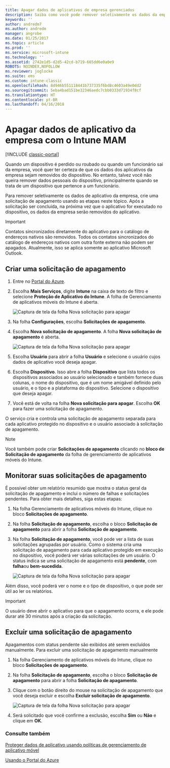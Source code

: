 ```yaml
---
title: Apagar dados de aplicativos de empresa gerenciados
description: Saiba como você pode remover seletivamente os dados da empresa de dispositivos remotamente.
keywords: ''
author: andredm7
ms.author: andredm
manager: angrobe
ms.date: 01/25/2017
ms.topic: article
ms.prod: ''
ms.service: microsoft-intune
ms.technology: ''
ms.assetid: 2742e1d5-d2d5-42cd-b719-665dd6e0a0e9
ROBOTS: NOINDEX,NOFOLLOW
ms.reviewer: joglocke
ms.suite: ems
ms.custom: intune-classic
ms.openlocfilehash: 8d946b551118441b737335f6bd8c4603a49e0dd2
ms.sourcegitcommit: 5eba4bad151be32346aedc7cbb0333d71934f8cf
ms.translationtype: HT
ms.contentlocale: pt-BR
ms.lasthandoff: 04/16/2018
---
```

# <a name="wipe-company-app-data-with-intune-mam"></a>Apagar dados de aplicativo da empresa com o Intune MAM

[!INCLUDE [classic-portal](../includes/classic-portal.md)]

Quando um dispositivo é perdido ou roubado ou quando um funcionário sai da empresa, você quer ter certeza de que os dados dos aplicativos da empresa sejam removidos do dispositivo. No entanto, talvez você não queira remover dados pessoais do dispositivo, principalmente quando se trata de um dispositivo que pertence a um funcionário.

Para remover seletivamente os dados de aplicativo da empresa, crie uma solicitação de apagamento usando as etapas neste tópico. Após a solicitação ser concluída, na próxima vez que o aplicativo for executado no dispositivo, os dados da empresa serão removidos do aplicativo.

>[!IMPORTANT]
> Contatos sincronizados diretamente do aplicativo para o catálogo de endereços nativos são removidos. Todos os contatos sincronizados do catálogo de endereços nativos com outra fonte externa não podem ser apagados. Atualmente, isso se aplica somente ao aplicativo Microsoft Outlook.

## <a name="create-a-wipe-request"></a>Criar uma solicitação de apagamento

1.  Entre no [Portal do Azure](https://portal.azure.com).

2.  Escolha **Mais Serviços**, digite **Intune** na caixa de texto de filtro e selecione **Proteção de Aplicativo do Intune**. A folha de Gerenciamento de aplicativos móveis do Intune é aberta.

    ![Captura de tela da folha Nova solicitação para apagar](../media/AppManagement/wipe-request-mam-main-blade.png)

2.  Na folha **Configurações**, escolha **Solicitações de apagamento**.

3.  Escolha **Nova solicitação de apagamento**. A folha **Nova solicitação de apagamento** é aberta.

    ![Captura de tela da folha Nova solicitação para apagar](../media/AppManagement/AzurePortal_MAM_NewWipeRequest.png)

4.  Escolha **Usuário** para abrir a folha **Usuário** e selecione o usuário cujos dados de aplicativo você deseja apagar.

5.  Escolha **Dispositivo**. Isso abre a folha **Dispositivo** que lista todos os dispositivos associados ao usuário selecionado e também fornece duas colunas, o nome do dispositivo, que é um nome amigável definido pelo usuário, e o tipo e a plataforma do dispositivo. Selecione o dispositivo que deseja apagar.

6.  Você está de volta na folha **Nova solicitação para apagar**. Escolha **OK** para fazer uma solicitação de apagamento. 

O serviço cria e controla uma solicitação de apagamento separada para cada aplicativo protegido no dispositivo e o usuário associado à solicitação de apagamento.

>[!NOTE]
> Você também pode criar **Solicitações de apagamento** clicando no **bloco de Solicitação de apagamento** da folha de gerenciamento de aplicativos móveis do Intune.

## <a name="monitor-your-wipe-requests"></a>Monitorar suas solicitações de apagamento

É possível obter um relatório resumido que mostra o status geral da solicitação de apagamento e inclui o número de falhas e solicitações pendentes. Para obter mais detalhes, siga estas etapas:

1.  Na folha Gerenciamento de aplicativos móveis do Intune, clique no bloco **Solicitações de apagamento**.

2.  Na folha **Solicitação de apagamento**, escolha o bloco **Solicitação de apagamento** para abrir a folha **Solicitação de apagamento**.

3.  Na folha **Solicitação de apagamento**, você pode ver a lista de suas solicitações agrupadas por usuário. Como o sistema cria uma solicitação de apagamento para cada aplicativo protegido em execução no dispositivo, você poderá ver várias solicitações de um usuário. O status indica se uma solicitação de apagamento está **pendente**, com **falha**ou **bem-sucedida**.

    ![Captura de tela da folha Nova solicitação para apagar](../media/AppManagement/wipe-request-status-1.png)

Além disso, você poderá ver o nome e o tipo de dispositivo, o que pode ser útil ao ler os relatórios.

>[!IMPORTANT]
> O usuário deve abrir o aplicativo para que o apagamento ocorra, e ele pode durar até 30 minutos após a criação da solicitação.

## <a name="delete-a-wipe-request"></a>Excluir uma solicitação de apagamento

Apagamentos com status pendente são exibidos até serem excluídos manualmente.  Para excluir uma solicitação de apagamento manualmente

1.  Na folha Gerenciamento de aplicativos móveis do Intune, clique no bloco **Solicitações de apagamento**.

2.  Na folha **Solicitação de apagamento**, escolha o bloco **Solicitação de apagamento** para abrir a folha **Solicitação de apagamento**.

3.  Clique com o botão direito do mouse na solicitação de apagamento que você deseja excluir e escolha **Excluir solicitação de apagamento**.

    ![Captura de tela da folha Nova solicitação para apagar](../media/AppManagement/delete-wipe-request.png)

4.  Será solicitado que você confirme a exclusão, escolha **Sim** ou **Não** e clique em **OK**.


### <a name="see-also"></a>Consulte também
[Proteger dados de aplicativo usando políticas de gerenciamento de aplicativo móvel](protect-app-data-using-mobile-app-management-policies-with-microsoft-intune.md)

[Usando o Portal do Azure](azure-portal-for-microsoft-intune-mam-policies.md)
